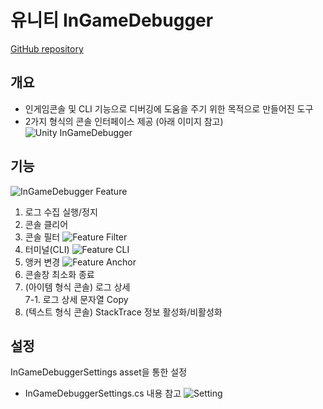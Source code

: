 # 유니티 InGameDebugger

[GitHub repository](https://github.com/SexyDu/InGameDebugger)

## 개요
* 인게임콘솔 및 CLI 기능으로 디버깅에 도움을 주기 위한 목적으로 만들어진 도구
* 2가지 형식의 콘솔 인터페이스 제공 (아래 이미지 참고)
![Unity InGameDebugger](https://github.com/SexyDu/InGameDebugger/assets/128912129/38e942da-a66c-4513-afbd-42427d1df3bd)

## 기능
![InGameDebugger Feature](https://github.com/SexyDu/InGameDebugger/assets/128912129/7cc25879-56e6-4753-9d50-7a9f9173f773)
1. 로그 수집 실행/정지
2. 콘솔 클리어
3. 콘솔 필터
![Feature Filter](https://github.com/SexyDu/InGameDebugger/assets/128912129/c734dccd-8fa9-4c83-8069-cb1687c0b41a)
4. 터미널(CLI)
![Feature CLI](https://github.com/SexyDu/InGameDebugger/assets/128912129/6ab27ca8-5511-403b-b3d9-2651d6a8ad21)
5. 앵커 변경
![Feature Anchor](https://github.com/SexyDu/InGameDebugger/assets/128912129/6bf200ad-11aa-436c-a517-0cfc3e7c963e)
6. 콘솔창 최소화 종료
7. (아이템 형식 콘솔) 로그 상세
<br>7-1. 로그 상세 문자열 Copy
8. (텍스트 형식 콘솔) StackTrace 정보 활성화/비활성화

## 설정
InGameDebuggerSettings asset을 통한 설정
* InGameDebuggerSettings.cs 내용 참고
![Setting](https://github.com/SexyDu/InGameDebugger/assets/128912129/82f1feda-4369-4a77-96dc-0f20d187bdbe)
